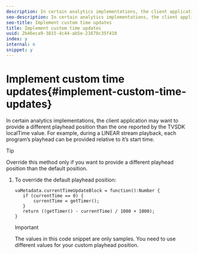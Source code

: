 ```yaml
---
description: In certain analytics implementations, the client application may want to provide a different playhead position than the one reported by the TVSDK localTime value. For example, during a LINEAR stream playback, each program’s playhead can be provided relative to it’s start time.
seo-description: In certain analytics implementations, the client application may want to provide a different playhead position than the one reported by the TVSDK localTime value. For example, during a LINEAR stream playback, each program’s playhead can be provided relative to it’s start time.
seo-title: Implement custom time updates
title: Implement custom time updates
uuid: 2b46eca9-3815-4c44-ab5e-21678c35f410
index: y
internal: n
snippet: y
---
```


# Implement custom time updates{#implement-custom-time-updates}

In certain analytics implementations, the client application may want to provide a different playhead position than the one reported by the TVSDK localTime value. For example, during a LINEAR stream playback, each program’s playhead can be provided relative to it’s start time.

>[!TIP]
>
>Override this method only if you want to provide a different playhead position than the default position.

1. To override the default playhead position:

   ```
   vaMetadata.currentTimeUpdateBlock = function():Number { 
      if (currentTime == 0) { 
          currentTime = getTimer(); 
      } 
      return ((getTimer() - currentTime) / 1000 + 1000); 
   }
   ```

   >[!IMPORTANT]
   >
   >The values in this code snippet are only samples. You need to use different values for your custom playhead position.

